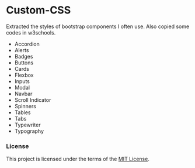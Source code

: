# Custom-CSS
Extracted the styles of bootstrap components I often use. Also copied some codes in w3schools.

- Accordion
- Alerts
- Badges
- Buttons
- Cards
- Flexbox
- Inputs
- Modal
- Navbar
- Scroll Indicator
- Spinners
- Tables
- Tabs
- Typewriter
- Typography

### License

This project is licensed under the terms of the [MIT License](LICENSE).
